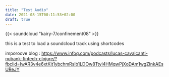 ```yaml
---
title: "Test Audio"
date: 2021-08-15T00:11:53+02:00
draft: true
---
```



{{< soundcloud "kairy-7/confinement08" >}}

this is a test to load a soundcloud track using shortcodes

imporoove blog : 
https://www.infoq.com/podcasts/lucas-cavalcanti-nubank-fintech-clojure/?fbclid=IwAR3v4e6xtKit1ybchmRslb1LDOw8Ttyl4HMqwPjXoDAm1wgZInkAEsUReJY